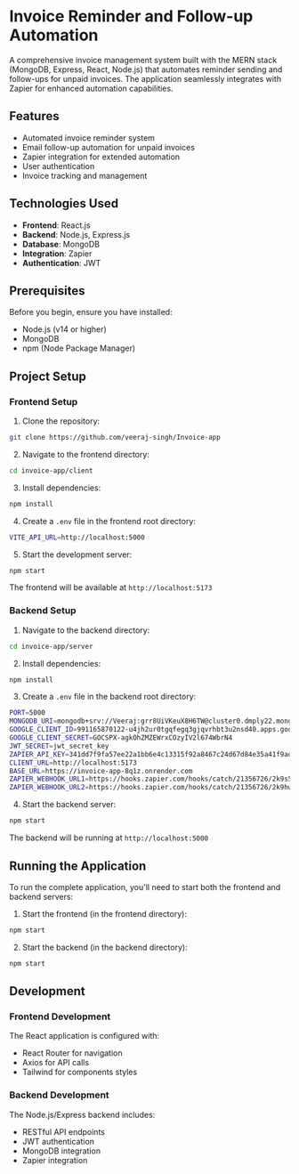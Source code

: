 # Invoice Reminder and Follow-up Automation

A comprehensive invoice management system built with the MERN stack (MongoDB, Express, React, Node.js) that automates reminder sending and follow-ups for unpaid invoices. The application seamlessly integrates with Zapier for enhanced automation capabilities.

## Features

- Automated invoice reminder system
- Email follow-up automation for unpaid invoices
- Zapier integration for extended automation
- User authentication 
- Invoice tracking and management

## Technologies Used

- **Frontend**: React.js
- **Backend**: Node.js, Express.js
- **Database**: MongoDB
- **Integration**: Zapier
- **Authentication**: JWT

## Prerequisites

Before you begin, ensure you have installed:
- Node.js (v14 or higher)
- MongoDB
- npm (Node Package Manager)

## Project Setup

### Frontend Setup

1. Clone the repository:
```bash
git clone https://github.com/veeraj-singh/Invoice-app
```

2. Navigate to the frontend directory:
```bash
cd invoice-app/client
```

3. Install dependencies:
```bash
npm install
```

4. Create a `.env` file in the frontend root directory:
```bash
VITE_API_URL=http://localhost:5000
```

5. Start the development server:
```bash
npm start
```

The frontend will be available at `http://localhost:5173`

### Backend Setup

1. Navigate to the backend directory:
```bash
cd invoice-app/server
```

2. Install dependencies:
```bash
npm install
```

3. Create a `.env` file in the backend root directory:
```bash
PORT=5000
MONGODB_URI=mongodb+srv://Veeraj:grr8UiVKeuX8H6TW@cluster0.dmply22.mongodb.net/Invoice-app
GOOGLE_CLIENT_ID=991165870122-u4jh2ur0tgqfegq3gjqvrhbt3u2nsd40.apps.googleusercontent.com
GOOGLE_CLIENT_SECRET=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
JWT_SECRET=jwt_secret_key
ZAPIER_API_KEY=341dd7f9fa57ee22a1bb6e4c13315f92a8467c24d67d84e35a41f9ade0d0721f
CLIENT_URL=http://localhost:5173
BASE_URL=https://invoice-app-8q1z.onrender.com
ZAPIER_WEBHOOK_URL1=https://hooks.zapier.com/hooks/catch/21356726/2k9s58p/
ZAPIER_WEBHOOK_URL2=https://hooks.zapier.com/hooks/catch/21356726/2k9hwkk/

```

4. Start the backend server:
```bash
npm start
```

The backend will be running at `http://localhost:5000`

## Running the Application

To run the complete application, you'll need to start both the frontend and backend servers:

1. Start the frontend (in the frontend directory):
```bash
npm start
```

2. Start the backend (in the backend directory):
```bash
npm start
```

## Development

### Frontend Development
The React application is configured with:
- React Router for navigation
- Axios for API calls
- Tailwind for components styles

### Backend Development
The Node.js/Express backend includes:
- RESTful API endpoints
- JWT authentication
- MongoDB integration
- Zapier integration
